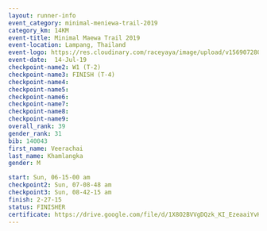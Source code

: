 ```yaml
---
layout: runner-info 
event_category: minimal-meniewa-trail-2019 
category_km: 14KM 
event-title: Minimal Maewa Trail 2019 
event-location: Lampang, Thailand 
event-logo: https://res.cloudinary.com/raceyaya/image/upload/v1569072805/logo/minimal-trail_ktnvsp.jpg 
event-date:  14-Jul-19 
checkpoint-name2: W1 (T-2) 
checkpoint-name3: FINISH (T-4) 
checkpoint-name4: 
checkpoint-name5: 
checkpoint-name6: 
checkpoint-name7: 
checkpoint-name8: 
checkpoint-name9: 
overall_rank: 39
gender_rank: 31
bib: 140043
first_name: Veerachai
last_name: Khamlangka
gender: M

start: Sun, 06-15-00 am
checkpoint2: Sun, 07-08-48 am
checkpoint3: Sun, 08-42-15 am
finish: 2-27-15
status: FINISHER
certificate: https://drive.google.com/file/d/1X8O2BVVgDQzk_KI_EzeaaiYvKJ8d7HSv/view?usp=sharing
---
```

